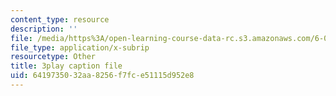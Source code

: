 ```yaml
---
content_type: resource
description: ''
file: /media/https%3A/open-learning-course-data-rc.s3.amazonaws.com/6-006-introduction-to-algorithms-spring-2020/6419735032aa8256f7fce51115d952e8_JbafQJx1CIA.srt
file_type: application/x-subrip
resourcetype: Other
title: 3play caption file
uid: 64197350-32aa-8256-f7fc-e51115d952e8
---
```

